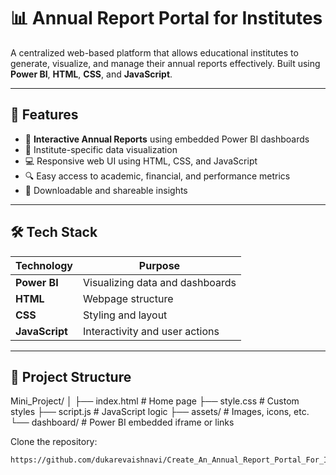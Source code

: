 # 📊 Annual Report Portal for Institutes

A centralized web-based platform that allows educational institutes to generate, visualize, and manage their annual reports effectively. Built using **Power BI**, **HTML**, **CSS**, and **JavaScript**.

---

## 🌟 Features

- 📄 **Interactive Annual Reports** using embedded Power BI dashboards
- 🏫 Institute-specific data visualization
- 💻 Responsive web UI using HTML, CSS, and JavaScript
- 🔍 Easy access to academic, financial, and performance metrics
- 🧾 Downloadable and shareable insights

---

## 🛠️ Tech Stack

| Technology    | Purpose                         |
|--------------|----------------------------------|
| **Power BI** | Visualizing data and dashboards |
| **HTML**     | Webpage structure               |
| **CSS**      | Styling and layout              |
| **JavaScript** | Interactivity and user actions |

---

## 📁 Project Structure

Mini_Project/
│
├── index.html # Home page
├── style.css # Custom styles
├── script.js # JavaScript logic
├── assets/ # Images, icons, etc.
└── dashboard/ # Power BI embedded iframe or links

Clone the repository:
   ```bash
https://github.com/dukarevaishnavi/Create_An_Annual_Report_Portal_For_Institues_Project
